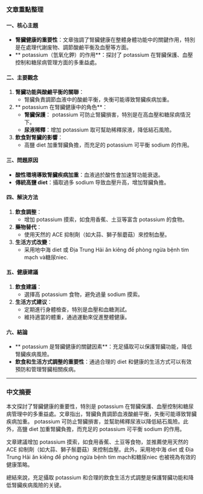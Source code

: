 ### 文章重點整理

#### 一、核心主題
- **腎臟健康的重要性**：文章強調了腎臟健康在整體身體功能中的關鍵作用，特別是在處理代謝废物、調節酸鹼平衡及血壓等方面。
- ** potassium（氫氧化鉀）的作用**：探討了 potassium 在腎臟保護、血壓控制和糖尿病管理方面的多重益處。

#### 二、主要觀念
1. **腎臟功能與酸鹼平衡的關聯**：
   - 腎臟負責調節血液中的酸鹼平衡，失衡可能導致腎臟疾病加重。
2. ** potassium 在腎臟健康中的角色**：
   - **腎臟保護**： potassium 可防止腎臟損害，特別是在高血壓和糖尿病情況下。
   - **尿液稀釋**：增加 potassium 取可幫助稀釋尿液，降低結石風險。
3. **飲食對腎臟的影響**：
   - 高鹽 diet 加重腎臟負擔，而充足的 potassium 可平衡 sodium 的作用。

#### 三、問題原因
- **酸性環境導致腎臟疾病加重**：血液過於酸性會加速腎功能衰退。
- **傳統高鹽 diet**：攝取過多 sodium 导致血壓升高，增加腎臟負擔。

#### 四、解決方法
1. **飲食調整**：
   - 增加 potassium 摸索，如食用香蕉、土豆等富含 potassium 的食物。
2. **藥物替代**：
   - 使用天然的 ACE 抑制劑（如大蒜、獅子鬃蘑菇）來控制血壓。
3. **生活方式改變**：
   - 采用地中海 diet 或 Địa Trung Hải ăn kiêng để phòng ngừa bệnh tim mạch và糖尿niec.

#### 五、健康建議
1. **飲食建議**：
   - 選擇高 potassium 食物，避免過量 sodium 摸索。
2. **生活方式建议**：
   - 定期進行身體檢查，特別是血壓和血糖測試。
   - 維持適當的體重，通過運動來促進整體健康。

#### 六、結論
- ** potassium 是腎臟健康的關鍵因素**：充足攝取可以保護腎臟功能，降低腎臟疾病風險。
- **飲食和生活方式調整的重要性**：通過合理的 diet 和健康的生活方式可以有效預防和管理腎臟相關疾病。

---

### 中文摘要

本文探討了腎臟健康的重要性，特別是 potassium 在腎臟保護、血壓控制和糖尿病管理中的多重益處。文章指出，腎臟負責調節血液酸鹼平衡，失衡可能導致腎臟疾病加重。 potassium 可防止腎臟損害，並幫助稀釋尿液以降低結石風險。此外，高鹽 diet 加重腎臟負擔，而充足的 potassium 可平衡 sodium 的作用。

文章建議增加 potassium 摸索，如食用香蕉、土豆等食物，並推薦使用天然的 ACE 抑制劑（如大蒜、獅子鬃蘑菇）來控制血壓。此外，采用地中海 diet 或 Địa Trung Hải ăn kiêng để phòng ngừa bệnh tim mạch和糖尿niec 也被視為有效的健康策略。

總結來說，充足攝取 potassium 和合理的飲食生活方式調整是保護腎臟功能和降低腎臟疾病風險的关键。